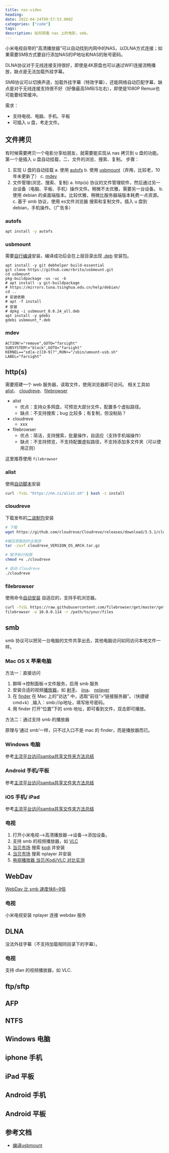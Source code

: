 ```yaml
---
title: nas-video 
heading:
date: 2022-04-24T09:57:53.008Z
categories: ["code"]
tags: 
description: 如何观看 nas 上的电影，smb。
---
```


小米电视自带的“高清播放器”可以自动找到内网中的NAS，以DLNA方式连接；如果需要SMB方式要自行添加NAS的IP地址和NAS的账号密码。

DLNA协议对于无线连接支持很好，即使是4K原盘也可以通过WIFI连接流畅播放，缺点是无法加载外挂字幕。

SMB协议可以切换声道，加载外挂字幕（特效字幕），还能网络自动匹配字幕，缺点是对于无线连接支持很不好（好像最高5MB/S左右），即使是1080P Remux也可能要经常缓冲。

需求：
- 支持电视、电脑、手机、平板
- 可插入 u 盘，考走文件。

## 文件拷贝
有时候需要拷贝一个电影分享给朋友，就需要能实现从 nas 拷贝到 u 盘的功能。第一个是插入 u 盘自动挂载，二、文件的浏览、搜索、复制。
步骤：
1. 实现 U 盘的自动挂载
     a. 使用 [autofs](https://linuxconfig.org/automatically-mount-usb-external-drive-with-autofs)
     b. 使用 [usbmount](https://github.com/rbrito/usbmount)（弃用，比较老，10年未更新了）
     c. [mdev](https://www.cnblogs.com/lifexy/p/7891883.html)
2. 文件管理(浏览、搜索、复制)
   a. http(s) 协议的文件管理软件，然后通过另一台设备（电脑、平板、手机）操作文件。稍微不太优雅，需要另一台设备。
   b. 使用 debian 的桌面端版本。比较优雅，稍微比服务器端版本耗费一点资源。
   c. 基于 smb 协议，使用 es文件浏览器 搜索和复制文件。插入 u 盘到 debian，手机操作。（广告多）

### autofs

```bash
apt install -y autofs

```

### usbmount

需要[自行编译](https://github.com/rbrito/usbmount)安装，编译成功后会在上层目录出现 [.deb](https://blog.csdn.net/wangmg0118/article/details/72026739) 安装包。

```
apt install -y git debhelper build-essential
git clone https://github.com/rbrito/usbmount.git
cd usbmount 
pkg-buildpackage -us -uc -b
# apt install -y git-buildpackage
# https://mirrors.tuna.tsinghua.edu.cn/help/debian/
cd ..
# 安装依赖
# apt -f install 
# 安装
# dpkg -i usbmount_0.0.24_all.deb
apt install -y gdebi
gdebi usbmount_*.deb
```

### mdev
```
ACTION!="remove",GOTO="farsight"
SUBSYSTEM!="block",GOTO="farsight"
KERNEL=="sd[a-z][0-9]?",RUN+="/sbin/umount-usb.sh"
LABEL="farsight"
```

## http(s)

需要搭建一个 web 服务器，读取文件，使用浏览器即可访问。
相关工具如 [alist](https://github.com/Xhofe/alist/blob/v2/README_cn.md)、 [cloudreve](https://github.com/cloudreve/Cloudreve)、[filebrowser](https://github.com/filebrowser/filebrowser) 

- alist
    - 优点：支持众多网盘，可预览大部分文件，配置多个虚拟路径。
    - 缺点：不支持搜索；bug 比较多；有复制，但没粘贴？
- cloudreve
    - xxx
- filebrowser
    - 优点：简洁，支持搜索，批量操作，自适应（支持手机端操作）
    - 缺点：不支持预览，不支持配置虚拟路径，不支持添加多文件夹（可以使用正则）

这里推荐使用 `filebrowser`

### alist
使用[自动脚本](https://alist-doc.nn.ci/docs/install/script)安装
```bash
curl -fsSL "https://nn.ci/alist.sh" | bash -s install
```


### cloudreve
下载发布的[二进制包](https://docs.cloudreve.org/getting-started/install)安装

```bash
# 下载
wget https://github.com/cloudreve/Cloudreve/releases/download/3.5.1/cloudreve_3.5.1_linux_amd64.tar.gz

#解压获取到的主程序
tar -zxvf cloudreve_VERSION_OS_ARCH.tar.gz

# 赋予执行权限
chmod +x ./cloudreve

# 启动 Cloudreve
./cloudreve
```

### filebrowser
使用命令[自动安装](https://filebrowser.org/installation)
自适应的，支持手机浏览器。
```bash
curl -fsSL https://raw.githubusercontent.com/filebrowser/get/master/get.sh | bash
filebrowser -a 10.0.0.114 -r /path/to/your/files
```

## smb 

smb 协议可以把另一台电脑的文件共享出去，其他电脑访问如同访问本地文件一样。

### Mac OS X 苹果电脑
方法一：直接访问
1. 群晖->控制面板->文件服务，启用 smb 服务
2. 安装合适的视频[播放器](https://www.yinxiang.com/everhub/note/5c17a619-ad6a-4d82-8a5d-1fa1d4d647b2)，如 [射手](https://www.splayer.org/)、 [iina](https://github.com/iina/iina)、 [nplayer](https://apps.apple.com/cn/app/nplayer/id1451273814)
3. 在 [finder](https://support.apple.com/zh-cn/guide/mac-help/mchlp1236/mac) 在 Mac 上的“访达” 中，选取“前往”>“链接服务器”。（快捷键 cmd+k）,输入：smb://ip地址，填写账号密码。
4. 用 finder 打开“位置”下的 smb 地址，即可看到文件，双击即可播放。

方法二：通过支持 smb 的播放器

原理与‘通过 smb’一样，只不过入口不是 mac 的 finder，而是播放器而已。


### Windows 电脑
参考[主流平台访问samba共享文件夹方法总结](https://github.com/wupanhao/wupanhao.github.io/issues/1)

### Android 手机/平板
参考[主流平台访问samba共享文件夹方法总结](https://github.com/wupanhao/wupanhao.github.io/issues/1)

### iOS 手机/ iPad
参考[主流平台访问samba共享文件夹方法总结](https://github.com/wupanhao/wupanhao.github.io/issues/1)

### 电视



1. 打开小米电视–>高清播放器–>设备–>添加设备。
2. 支持 smb 的视频播放器，如 [VLC](https://www.videolan.org/vlc/)
3. [当贝市场](https://www.dangbei.com/app/) 搜索 [kodi](https://www.znds.com/tv-1162916-1-1.html) 并安装
4. [当贝市场](https://www.dangbei.com/app/) 搜索 nplayer 并安装
5. [电视播放器 当贝/Kodi/VLC 对比实测 ](https://www.znds.com/tv-1179018-1-1.html)
 


## WebDav

[WebDav 比 smb 速度快8~9倍](https://serverdiary.com/featured/webdav-vs-samba-cifs-file-system-write-and-read-speed-test/)

### 电视

小米电视安装 nplayer 连接 webdav 服务



## DLNA
没法外挂字幕（不支持加载相同目录下的字幕）。

### 电视
支持 dlan 的视频播放器，如 VLC.


## ftp/sftp

## AFP

## NTFS 













## Windows 电脑

## iphone 手机

## iPad 平板


## Android 手机

## Android 平板






## 参考文档

- [编译usbmount](https://www.linuxuprising.com/2019/04/automatically-mount-usb-drives-on.html)



